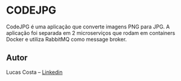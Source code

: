 # CODEJPG

CodeJPG é uma aplicação que converte imagens PNG para JPG. A aplicação foi separada em 2 microserviços que rodam em containers Docker e utiliza RabbitMQ como message broker.

## Autor
Lucas Costa – [Linkedin](https://www.linkedin.com/in/lucashcruzcosta/)